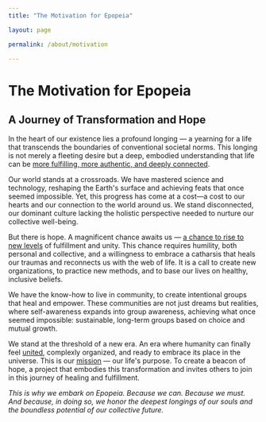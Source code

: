 ```yaml
---
title: "The Motivation for Epopeia"

layout: page

permalink: /about/motivation

---
```


# The Motivation for Epopeia

## A Journey of Transformation and Hope

In the heart of our existence lies a profound longing — a yearning for a life that transcends the boundaries of conventional societal norms. This longing is not merely a fleeting desire but a deep, embodied understanding that life can be [more fulfilling, more authentic, and deeply connected](values).

Our world stands at a crossroads. We have mastered science and technology, reshaping the Earth's surface and achieving feats that once seemed impossible. Yet, this progress has come at a cost—a cost to our hearts and our connection to the world around us. We stand disconnected, our dominant culture lacking the holistic perspective needed to nurture our collective well-being.

But there is hope. A magnificent chance awaits us — [a chance to rise to new levels](vision) of fulfillment and unity. This chance requires humility, both personal and collective, and a willingness to embrace a catharsis that heals our traumas and reconnects us with the web of life. It is a call to create new organizations, to practice new methods, and to base our lives on healthy, inclusive beliefs.

We have the know-how to live in community, to create intentional groups that heal and empower. These communities are not just dreams but realities, where self-awareness expands into group awareness, achieving what once seemed impossible: sustainable, long-term groups based on choice and mutual growth.

We stand at the threshold of a new era. An era where humanity can finally feel [united](culture), complexly organized, and ready to embrace its place in the universe. This is our [mission](mission) — our life's purpose. To create a beacon of hope, a project that embodies this transformation and invites others to join in this journey of healing and fulfillment.

_This is why we embark on Epopeia. Because we can. Because we must. And because, in doing so, we honor the deepest longings of our souls and the boundless potential of our collective future._
